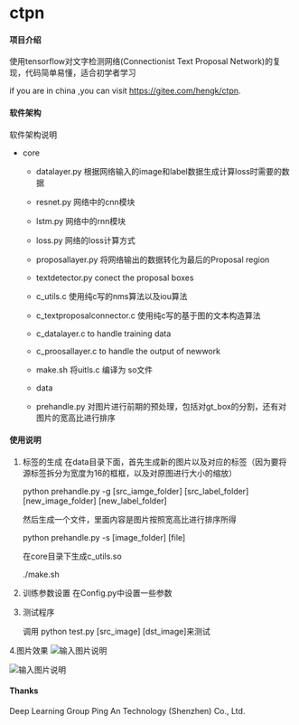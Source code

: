 # ctpn

#### 项目介绍
使用tensorflow对文字检测网络(Connectionist Text Proposal Network)的复现，代码简单易懂，适合初学者学习

if you are in china ,you can visit https://gitee.com/hengk/ctpn.

#### 软件架构


软件架构说明

- core

    - datalayer.py 根据网络输入的image和label数据生成计算loss时需要的数据

    - resnet.py 网络中的cnn模块

    - lstm.py  网络中的rnn模块

    - loss.py  网络的loss计算方式

    - proposallayer.py 将网络输出的数据转化为最后的Proposal region

    - textdetector.py  conect the proposal boxes

    - c_utils.c  使用纯c写的nms算法以及iou算法

    - c_textproposalconnector.c 使用纯c写的基于图的文本构造算法
    
    - c_datalayer.c  to handle training data
    
    - c_proosallayer.c to handle the output of newwork

    - make.sh  将uitls.c 编译为 so文件

    - data

    - prehandle.py  对图片进行前期的预处理，包括对gt_box的分割，还有对图片的宽高比进行排序


#### 使用说明
1. 标签的生成
    在data目录下面，首先生成新的图片以及对应的标签（因为要将源标签拆分为宽度为16的框框，以及对原图进行大小的缩放）
    
    python  prehandle.py -g [src_iamge_folder] [src_label_folder] [new_image_folder] [new_label_folder]
    
    然后生成一个文件，里面内容是图片按照宽高比进行排序所得
        
    python prehandle.py -s [image_folder] [file]

    在core目录下生成c_utils.so
        
    ./make.sh

2. 训练参数设置
    在Config.py中设置一些参数


3. 测试程序

    
    调用 python test.py [src_image]  [dst_image]来测试


4.图片效果
   ![输入图片说明](https://images.gitee.com/uploads/images/2019/0103/160521_a6abe477_1861688.jpeg "m.jpg")

   ![输入图片说明](https://images.gitee.com/uploads/images/2019/0103/160814_e756d016_1861688.jpeg "m1.jpg")
    

#### Thanks
Deep Learning Group Ping An Technology (Shenzhen) Co., Ltd. 
